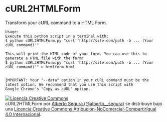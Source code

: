 cURL2HTMLForm
=============

Transform your cURL command to a HTML Form.


~~~~~~~~~~~~~~~~~~~~~~~~~~~~~~~~~~~~~~~~~~~~~~~~~~~~~~~~~~~~~~~~~~~~~~~~~~~~~~~~~~~~~~~~~~~~~~~~~~~~
Usage:
Execute this python script in a terminal with:
$ python cURL2HTMLForm.py "curl 'http://site.dom/path -b ... (Your cURL command)'"

This will print the HTML code of your form. You can use this to generate a HTML file with the form:
$ python cURL2HTMLForm.py "curl 'http://site.dom/path -b ... (Your cURL command)'" > htmlform.html


IMPORTANT: Your "--data" option in your cURL command must be the latest option. We recommend that you use this script with
Google Chrome's "Copy as cURL" option.

~~~~~~~~~~~~~~~~~~~~~~~~~~~~~~~~~~~~~~~~~~~~~~~~~~~~~~~~~~~~~~~~~~~~~~~~~~~~~~~~~~~~~~~~~~~~~~~~~~~~

<a rel="license" href="http://creativecommons.org/licenses/by-nc-sa/4.0/"><img alt="Licencia Creative Commons" style="border-width:0" src="http://i.creativecommons.org/l/by-nc-sa/4.0/88x31.png" /></a><br /><span xmlns:dct="http://purl.org/dc/terms/" property="dct:title">cURL2HTMLForm</span> por <a xmlns:cc="http://creativecommons.org/ns#" href="https://github.com/segura2010/cURL2HTMLForm/" property="cc:attributionName" rel="cc:attributionURL">Alberto Segura (@alberto__segura)</a> se distribuye bajo una <a rel="license" href="http://creativecommons.org/licenses/by-nc-sa/4.0/">Licencia Creative Commons Atribución-NoComercial-CompartirIgual 4.0 Internacional</a>.
